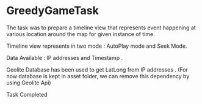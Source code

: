 # GreedyGameTask
The task was to prepare a timeline view that represents event happening at various location around the map for given instance of time.

Timeline view represents in two mode : AutoPlay mode and Seek Mode.

Data Available : IP addresses and Timestamp .

Geolite Database has been used to get LatLong from IP addresses . (For now database is kept in asset folder, we can remove this dependency by using Geolite Api)

Task Completed
